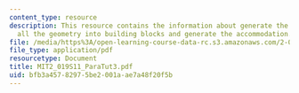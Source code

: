 ```yaml
---
content_type: resource
description: This resource contains the information about generate the tanks, transform
  all the geometry into building blocks and generate the accommodation.
file: /media/https%3A/open-learning-course-data-rc.s3.amazonaws.com/2-019-design-of-ocean-systems-spring-2011/bfb3a45782975be2001aae7a48f20f5b_MIT2_019S11_ParaTut3.pdf
file_type: application/pdf
resourcetype: Document
title: MIT2_019S11_ParaTut3.pdf
uid: bfb3a457-8297-5be2-001a-ae7a48f20f5b
---
```

